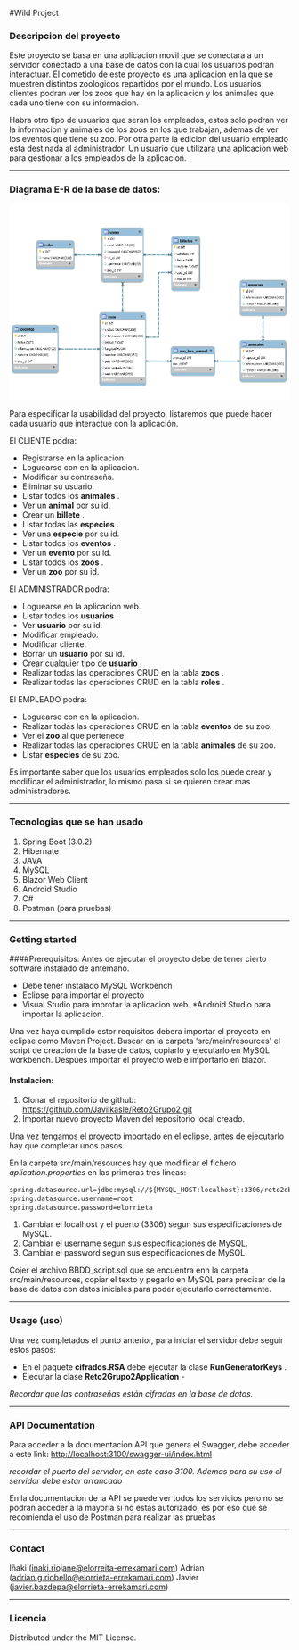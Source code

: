 #Wild Project

### Descripcion del proyecto
Este proyecto se basa en una aplicacion movil que se conectara a un servidor conectado a una base de datos con la cual los usuarios podran interactuar.
El cometido de este proyecto es una aplicacion en la que se muestren distintos zoologicos repartidos por el mundo. Los usuarios clientes podran ver los zoos que hay en la aplicacion y los animales que cada uno tiene con su informacion.

Habra otro tipo de usuarios que seran los empleados, estos solo podran ver la informacion y animales de los zoos en los que trabajan, ademas de ver los eventos que tiene su zoo. Por otra parte la edicion del usuario empleado esta destinada al administrador. Un usuario que utilizara una aplicacion web para gestionar a los empleados de la aplicacion.

---

### Diagrama E-R de la base de datos:

![Diagrama E-R de la base de datos.](src\\main\\resources\\E-R_BBDD.png)

Para especificar la usabilidad del proyecto, listaremos que puede hacer cada usuario que interactue con la aplicación.

El CLIENTE podra:
 * Registrarse en la aplicacion.
 * Loguearse con en la aplicacion.
 * Modificar su contraseña.
 * Eliminar su usuario.
 * Listar todos los  __animales__ .
 * Ver un  __animal__  por su id.
 * Crear un  __billete__ .
 * Listar todas las  __especies__ .
 * Ver una  __especie__  por su id.
 * Listar todos los  __eventos__ .
 * Ver un  __evento__  por su id.
 * Listar todos los  __zoos__ .
 * Ver un  __zoo__  por su id.
 
El ADMINISTRADOR podra:
 * Loguearse en la aplicacion web.
 * Listar todos los  __usuarios__ .
 * Ver  __usuario__  por su id.
 * Modificar empleado.
 * Modificar cliente.
 * Borrar un  __usuario__  por su id.
 * Crear cualquier tipo de  __usuario__ .
 * Realizar todas las operaciones CRUD en la tabla  __zoos__ .
 * Realizar todas las operaciones CRUD en la tabla  __roles__ .

El EMPLEADO podra:
 * Loguearse con en la aplicacion.
 * Realizar todas las operaciones CRUD en la tabla  __eventos__  de su zoo.
 * Ver el  __zoo__  al que pertenece.
 * Realizar todas las operaciones CRUD en la tabla  __animales__ de su zoo.
 * Listar  __especies__  de su zoo.
  
 
Es importante saber que los usuarios empleados solo los puede crear y modificar el administrador, lo mismo pasa si se quieren crear mas administradores.

---

### Tecnologias que se han usado

 1. Spring Boot (3.0.2)
 2. Hibernate
 3. JAVA
 4. MySQL
 5. Blazor Web Client
 6. Android Studio
 7. C#
 8. Postman (para pruebas)
 
---
 
### Getting started
####Prerequisitos:
Antes de ejecutar el proyecto debe de tener cierto software instalado de antemano.

 * Debe tener instalado MySQL Workbench
 * Eclipse para importar el proyecto
 * Visual Studio para improtar la aplicacion web.
 *Android Studio para importar la aplicacion.

Una vez haya cumplido estor requisitos debera importar el proyecto en eclipse como Maven Project. Buscar en la carpeta 'src/main/resources' el 
script de creacion de la base de datos, copiarlo y ejecutarlo en MySQL workbench. Despues importar el proyecto web e importarlo en blazor.


#### Instalacion:
 1. Clonar el repositorio de github: <https://github.com/JaviIkasle/Reto2Grupo2.git>
 2. Importar nuevo proyecto Maven del repositorio local creado.

Una vez tengamos el proyecto importado en el eclipse, antes de ejecutarlo hay que completar unos pasos.

En la carpeta src/main/resources hay que modificar el fichero  _aplication.properties_  en las primeras tres lineas:

```
spring.datasource.url=jdbc:mysql://${MYSQL_HOST:localhost}:3306/reto2db
spring.datasource.username=root
spring.datasource.password=elorrieta
```
 1. Cambiar el localhost y el puerto (3306) segun sus especificaciones de MySQL.
 2. Cambiar el username segun sus especificaciones de MySQL.
 3. Cambiar el password segun sus especificaciones de MySQL.
 
 
 Cojer el archivo BBDD_script.sql que se encuentra enn la carpeta src/main/resources, copiar el texto y pegarlo en MySQL
 para precisar de la base de datos con datos iniciales para poder ejecutarlo correctamente.
 
---

### Usage (uso)
Una vez completados el punto anterior, para iniciar el servidor debe seguir estos pasos:

 * En el paquete  __cifrados.RSA__ debe ejecutar la clase  __RunGeneratorKeys__ .
 * Ejecutar la clase  __Reto2Grupo2Application__ -
 
_Recordar que las contraseñas están cifradas en la base de datos._

---

### API Documentation
Para acceder a la documentacion API que genera el Swagger, debe acceder a este link:
<http://localhost:3100/swagger-ui/index.html>

_recordar el puerto del servidor, en este caso 3100. Ademas para su uso el servidor debe estar arrancado_

En la documentacion de la API se puede ver todos los servicios pero no se podran acceder a la mayoria si no estas autorizado, es por eso que se recomienda el uso de Postman para realizar las pruebas

---

### Contact

Iñaki (inaki.riojane@elorreita-errekamari.com)
Adrian (adrian.g.riobello@elorrieta-errekamari.com)
Javier (javier.bazdepa@elorrieta-errekamari.com)

---

### Licencia
Distributed under the MIT License.
 
 
